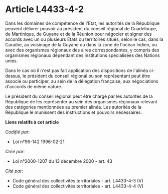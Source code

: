 # Article L4433-4-2

Dans les domaines de compétence de l'Etat, les autorités de la République peuvent délivrer pouvoir au président du conseil
régional de Guadeloupe, de Martinique, de Guyane et de la Réunion pour négocier et signer des accords avec un ou plusieurs
Etats ou territoires situés, selon le cas, dans la Caraïbe, au voisinage de la Guyane ou dans la zone de l'océan Indien, ou
avec des organismes régionaux des aires correspondantes, y compris des organismes régionaux dépendant des institutions
spécialisées des Nations unies.

Dans le cas où il n'est pas fait application des dispositions de l'alinéa ci-dessus, le président du conseil régional ou son
représentant peut être associé ou participer, au sein de la délégation française, aux négociations d'accords de même nature.

Le président du conseil régional peut être chargé par les autorités de la République de les représenter au sein des
organismes régionaux relevant des catégories mentionnées au premier alinéa. Les autorités de la République le munissent des
instructions et pouvoirs nécessaires.

**Liens relatifs à cet article**

_Codifié par_:

  - Loi n°96-142 1996-02-21

_Créé par_:

  - Loi n°2000-1207 du 13 décembre 2000 - art. 43

_Cité par_:

  - Code général des collectivités territoriales - art. L4433-4-3 (V)
  - Code général des collectivités territoriales - art. L4433-4-4 (V)

